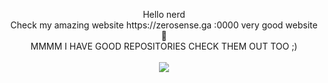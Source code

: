 <p align="center">
  Hello nerd<br>
Check my amazing website https://zerosense.ga :0000 very good website 💯<br>
  MMMM I HAVE GOOD REPOSITORIES CHECK THEM OUT TOO ;)
  <br>
  <br>
<img src="https://pays.host/uploads/c0d9ce1d-543f-4a2c-8602-d769ab3ff61e/Ym7wrT52.png?__cf_chl_captcha_tk__=e7d0a8efe9a89165491dbffc7d815fb9a0d7ab98-1615986672-0-ATbnP0gSzxf8QfxbO3kynqicWzAdqIKcHxvcTV9pxpnoFs5oMFQrt6K8q_7EbXK_Hru-7NzDHVJCJAo3-yDoYggP6MgR6_ZoFAExd2sYzyAnAaau0lNlJ3SfB7ftGTNbyFVlel37woSnwZl3LsxOzQfbzgOy0hNkDJ8jdeom-OdMaqiDHs0GRjZK5zPvo-qzZ46FYUWtamXCe50_c_Lc96_YW0auh_IYXL-3ZDlyanMwCmoHY_kWuyEEvsmoc8b4V7qQ06m232l8yO2jLRT5-crW59oSE6ihzhYPDkzH_isizvT1WZKlInTIYYXYm_iPHdWCvpEk6pW_Od1yTFKhSqwS9LX4A6fnSCuqZwt1lbuNFZe4PYDZJrJ5wIBvSTxLcgcDPBooBSBFOyWnT4chSiliMaO0N98X8uPAZz6s6ygpERhQZiDoO4sq2Dk60JkY_oxZ4K_D8DcnJVaSk2p1ycaqhBG566jLjALxS_ehecTFmOxVe443Vl223dlKTvEb-IrYZyfwVNQ7HNev_s5e_0KcZ84ioWEoexk8CloKaPRJvXaOy_-L4BAvJjR2FNBBF58IIPoLK4-oRsurkjDmp9BhhkYrVB9XMIBkMlMakKaOg46o9cS7eDBYk4z2JoPEbtThmVAOSRJm-l5n_U2lIrWOH2HAcE_Y25YSpsgXE1Nz>"
<br>
<br>
</p>
